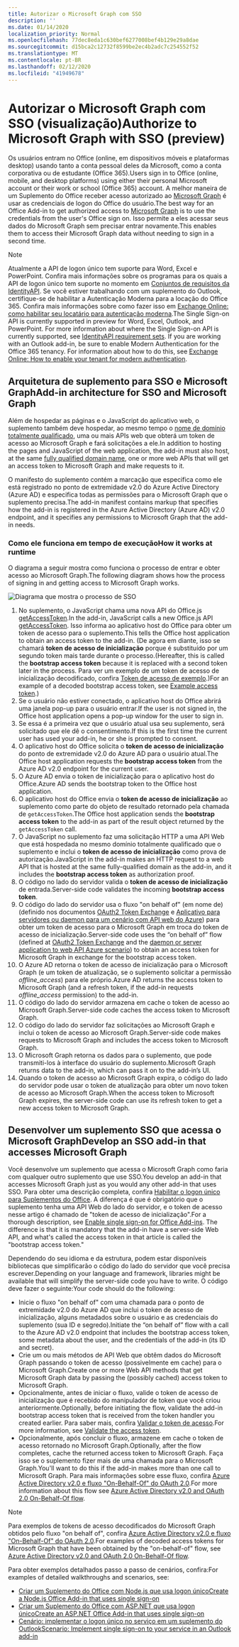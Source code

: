 ```yaml
---
title: Autorizar o Microsoft Graph com SSO
description: ''
ms.date: 01/14/2020
localization_priority: Normal
ms.openlocfilehash: 77dec8eda1c630bef6277008bef4b129e29a8dae
ms.sourcegitcommit: d15bca2c12732f8599be2ec4b2adc7c254552f52
ms.translationtype: MT
ms.contentlocale: pt-BR
ms.lasthandoff: 02/12/2020
ms.locfileid: "41949678"
---
```

# <a name="authorize-to-microsoft-graph-with-sso-preview"></a><span data-ttu-id="bd1e0-102">Autorizar o Microsoft Graph com SSO (visualização)</span><span class="sxs-lookup"><span data-stu-id="bd1e0-102">Authorize to Microsoft Graph with SSO (preview)</span></span>

<span data-ttu-id="bd1e0-103">Os usuários entram no Office (online, em dispositivos móveis e plataformas desktop) usando tanto a conta pessoal deles da Microsoft, como a conta corporativa ou de estudante (Office 365).</span><span class="sxs-lookup"><span data-stu-id="bd1e0-103">Users sign in to Office (online, mobile, and desktop platforms) using either their personal Microsoft account or their work or school (Office 365) account.</span></span> <span data-ttu-id="bd1e0-104">A melhor maneira de um Suplemento do Office receber acesso autorizado ao [Microsoft Graph](https://developer.microsoft.com/graph/docs) é usar as credenciais de logon do Office do usuário.</span><span class="sxs-lookup"><span data-stu-id="bd1e0-104">The best way for an Office Add-in to get authorized access to [Microsoft Graph](https://developer.microsoft.com/graph/docs) is to use the credentials from the user's Office sign on.</span></span> <span data-ttu-id="bd1e0-105">Isso permite a eles acessar seus dados do Microsoft Graph sem precisar entrar novamente.</span><span class="sxs-lookup"><span data-stu-id="bd1e0-105">This enables them to access their Microsoft Graph data without needing to sign in a second time.</span></span> 

> [!NOTE]
> <span data-ttu-id="bd1e0-p102">Atualmente a API de logon único tem suporte para Word, Excel e PowerPoint. Confira mais informações sobre os programas para os quais a API de logon único tem suporte no momento em [Conjuntos de requisitos da IdentityAPI](/office/dev/add-ins/reference/requirement-sets/identity-api-requirement-sets). Se você estiver trabalhando com um suplemento do Outlook, certifique-se de habilitar a Autenticação Moderna para a locação do Office 365. Confira mais informações sobre como fazer isso em [Exchange Online: como habilitar seu locatário para autenticação moderna](https://social.technet.microsoft.com/wiki/contents/articles/32711.exchange-online-how-to-enable-your-tenant-for-modern-authentication.aspx).</span><span class="sxs-lookup"><span data-stu-id="bd1e0-p102">The Single Sign-on API is currently supported in preview for Word, Excel, Outlook, and PowerPoint. For more information about where the Single Sign-on API is currently supported, see [IdentityAPI requirement sets](/office/dev/add-ins/reference/requirement-sets/identity-api-requirement-sets). If you are working with an Outlook add-in, be sure to enable Modern Authentication for the Office 365 tenancy. For information about how to do this, see [Exchange Online: How to enable your tenant for modern authentication](https://social.technet.microsoft.com/wiki/contents/articles/32711.exchange-online-how-to-enable-your-tenant-for-modern-authentication.aspx).</span></span>

## <a name="add-in-architecture-for-sso-and-microsoft-graph"></a><span data-ttu-id="bd1e0-110">Arquitetura de suplemento para SSO e Microsoft Graph</span><span class="sxs-lookup"><span data-stu-id="bd1e0-110">Add-in architecture for SSO and Microsoft Graph</span></span>

<span data-ttu-id="bd1e0-111">Além de hospedar as páginas e o JavaScript do aplicativo web, o suplemento também deve hospedar, ao mesmo tempo o [nome de domínio totalmente qualificado](/windows/desktop/DNS/f-gly#_dns_fully_qualified_domain_name_fqdn__gly), uma ou mais APIs web que obterá um token de acesso ao Microsoft Graph e fará solicitações a ele.</span><span class="sxs-lookup"><span data-stu-id="bd1e0-111">In addition to hosting the pages and JavaScript of the web application, the add-in must also host, at the same [fully qualified domain name](/windows/desktop/DNS/f-gly#_dns_fully_qualified_domain_name_fqdn__gly), one or more web APIs that will get an access token to Microsoft Graph and make requests to it.</span></span>

<span data-ttu-id="bd1e0-112">O manifesto do suplemento contém a marcação que especifica como ele está registrado no ponto de extremidade v2.0 do Azure Active Directory (Azure AD) e especifica todas as permissões para o Microsoft Graph que o suplemento precisa.</span><span class="sxs-lookup"><span data-stu-id="bd1e0-112">The add-in manifest contains markup that specifies how the add-in is registered in the Azure Active Directory (Azure AD) v2.0 endpoint, and it specifies any permissions to Microsoft Graph that the add-in needs.</span></span>

### <a name="how-it-works-at-runtime"></a><span data-ttu-id="bd1e0-113">Como ele funciona em tempo de execução</span><span class="sxs-lookup"><span data-stu-id="bd1e0-113">How it works at runtime</span></span>

<span data-ttu-id="bd1e0-114">O diagrama a seguir mostra como funciona o processo de entrar e obter acesso ao Microsoft Graph.</span><span class="sxs-lookup"><span data-stu-id="bd1e0-114">The following diagram shows how the process of signing in and getting access to Microsoft Graph works.</span></span>

![Diagrama que mostra o processo de SSO](../images/sso-access-to-microsoft-graph.png)

1. <span data-ttu-id="bd1e0-116">No suplemento, o JavaScript chama uma nova API do Office.js [getAccessToken](/javascript/api/office-runtime/officeruntime.auth#getaccesstoken-options-).</span><span class="sxs-lookup"><span data-stu-id="bd1e0-116">In the add-in, JavaScript calls a new Office.js API [getAccessToken](/javascript/api/office-runtime/officeruntime.auth#getaccesstoken-options-).</span></span> <span data-ttu-id="bd1e0-117">Isso informa ao aplicativo host do Office para obter um token de acesso para o suplemento.</span><span class="sxs-lookup"><span data-stu-id="bd1e0-117">This tells the Office host application to obtain an access token to the add-in.</span></span> <span data-ttu-id="bd1e0-118">(De agora em diante, isso se chamará **token de acesso de inicialização** porque é substituído por um segundo token mais tarde durante o processo.</span><span class="sxs-lookup"><span data-stu-id="bd1e0-118">(Hereafter, this is called the **bootstrap access token** because it is replaced with a second token later in the process.</span></span> <span data-ttu-id="bd1e0-119">Para ver um exemplo de um token de acesso de inicialização decodificado, confira [Token de acesso de exemplo](sso-in-office-add-ins.md#example-access-token).)</span><span class="sxs-lookup"><span data-stu-id="bd1e0-119">For an example of a decoded bootstrap access token, see [Example access token](sso-in-office-add-ins.md#example-access-token).)</span></span>
2. <span data-ttu-id="bd1e0-120">Se o usuário não estiver conectado, o aplicativo host do Office abrirá uma janela pop-up para o usuário entrar.</span><span class="sxs-lookup"><span data-stu-id="bd1e0-120">If the user is not signed in, the Office host application opens a pop-up window for the user to sign in.</span></span>
3. <span data-ttu-id="bd1e0-121">Se essa é a primeira vez que o usuário atual usa seu suplemento, será solicitado que ele dê o consentimento.</span><span class="sxs-lookup"><span data-stu-id="bd1e0-121">If this is the first time the current user has used your add-in, he or she is prompted to consent.</span></span>
4. <span data-ttu-id="bd1e0-122">O aplicativo host do Office solicita o **token de acesso de inicialização** do ponto de extremidade v2.0 do Azure AD para o usuário atual.</span><span class="sxs-lookup"><span data-stu-id="bd1e0-122">The Office host application requests the **bootstrap access token** from the Azure AD v2.0 endpoint for the current user.</span></span>
5. <span data-ttu-id="bd1e0-123">O Azure AD envia o token de inicialização para o aplicativo host do Office.</span><span class="sxs-lookup"><span data-stu-id="bd1e0-123">Azure AD sends the bootstrap token to the Office host application.</span></span>
6. <span data-ttu-id="bd1e0-124">O aplicativo host do Office envia o **token de acesso de inicialização** ao suplemento como parte do objeto de resultado retornado pela chamada de `getAccessToken`.</span><span class="sxs-lookup"><span data-stu-id="bd1e0-124">The Office host application sends the **bootstrap access token** to the add-in as part of the result object returned by the `getAccessToken` call.</span></span>
7. <span data-ttu-id="bd1e0-125">O JavaScript no suplemento faz uma solicitação HTTP a uma API Web que está hospedada no mesmo domínio totalmente qualificado que o suplemento e inclui o **token de acesso de inicialização** como prova de autorização.</span><span class="sxs-lookup"><span data-stu-id="bd1e0-125">JavaScript in the add-in makes an HTTP request to a web API that is hosted at the same fully-qualified domain as the add-in, and it includes the **bootstrap access token** as authorization proof.</span></span>
8. <span data-ttu-id="bd1e0-126">O código no lado do servidor valida o **token de acesso de inicialização** de entrada.</span><span class="sxs-lookup"><span data-stu-id="bd1e0-126">Server-side code validates the incoming **bootstrap access token**.</span></span>
9. <span data-ttu-id="bd1e0-127">O código do lado do servidor usa o fluxo "on behalf of" (em nome de) (definido nos documentos [OAuth2 Token Exchange](https://tools.ietf.org/html/draft-ietf-oauth-token-exchange-02) e [Aplicativo para servidores ou daemon para um cenário com API web do Azure](/azure/active-directory/develop/active-directory-authentication-scenarios)) para obter um token de acesso para o Microsoft Graph em troca do token de acesso de inicialização.</span><span class="sxs-lookup"><span data-stu-id="bd1e0-127">Server-side code uses the “on behalf of” flow (defined at [OAuth2 Token Exchange](https://tools.ietf.org/html/draft-ietf-oauth-token-exchange-02) and the [daemon or server application to web API Azure scenario](/azure/active-directory/develop/active-directory-authentication-scenarios)) to obtain an access token for Microsoft Graph in exchange for the bootstrap access token.</span></span>
10. <span data-ttu-id="bd1e0-128">O Azure AD retorna o token de acesso de inicialização para o Microsoft Graph (e um token de atualização, se o suplemento solicitar a permissão *offline_access*) para ele próprio.</span><span class="sxs-lookup"><span data-stu-id="bd1e0-128">Azure AD returns the access token to Microsoft Graph (and a refresh token, if the add-in requests *offline_access* permission) to the add-in.</span></span>
11. <span data-ttu-id="bd1e0-129">O código do lado do servidor armazena em cache o token de acesso ao Microsoft Graph.</span><span class="sxs-lookup"><span data-stu-id="bd1e0-129">Server-side code caches the access token to Microsoft Graph.</span></span>
12. <span data-ttu-id="bd1e0-130">O código do lado do servidor faz solicitações ao Microsoft Graph e inclui o token de acesso ao Microsoft Graph.</span><span class="sxs-lookup"><span data-stu-id="bd1e0-130">Server-side code makes requests to Microsoft Graph and includes the access token to Microsoft Graph.</span></span>
13. <span data-ttu-id="bd1e0-131">O Microsoft Graph retorna os dados para o suplemento, que pode transmiti-los à interface do usuário do suplemento.</span><span class="sxs-lookup"><span data-stu-id="bd1e0-131">Microsoft Graph returns data to the add-in, which can pass it on to the add-in’s UI.</span></span>
14. <span data-ttu-id="bd1e0-132">Quando o token de acesso ao Microsoft Graph expira, o código do lado do servidor pode usar o token de atualização para obter um novo token de acesso ao Microsoft Graph.</span><span class="sxs-lookup"><span data-stu-id="bd1e0-132">When the access token to Microsoft Graph expires, the server-side code can use its refresh token to get a new access token to Microsoft Graph.</span></span>

## <a name="develop-an-sso-add-in-that-accesses-microsoft-graph"></a><span data-ttu-id="bd1e0-133">Desenvolver um suplemento SSO que acessa o Microsoft Graph</span><span class="sxs-lookup"><span data-stu-id="bd1e0-133">Develop an SSO add-in that accesses Microsoft Graph</span></span>

<span data-ttu-id="bd1e0-134">Você desenvolve um suplemento que acessa o Microsoft Graph como faria com qualquer outro suplemento que use SSO.</span><span class="sxs-lookup"><span data-stu-id="bd1e0-134">You develop an add-in that accesses Microsoft Graph just as you would any other add-in that uses SSO.</span></span> <span data-ttu-id="bd1e0-135">Para obter uma descrição completa, confira [Habilitar o logon único para Suplementos do Office](/office/dev/add-ins/develop/sso-in-office-add-ins). A diferença é que é obrigatório que o suplemento tenha uma API Web do lado do servidor, e o token de acesso nesse artigo é chamado de "token de acesso de inicialização".</span><span class="sxs-lookup"><span data-stu-id="bd1e0-135">For a thorough description, see [Enable single sign-on for Office Add-ins](/office/dev/add-ins/develop/sso-in-office-add-ins). The difference is that it is mandatory that the add-in have a server-side Web API, and what's called the access token in that article is called the "bootstrap access token."</span></span>

<span data-ttu-id="bd1e0-136">Dependendo do seu idioma e da estrutura, podem estar disponíveis bibliotecas que simplificarão o código do lado do servidor que você precisa escrever.</span><span class="sxs-lookup"><span data-stu-id="bd1e0-136">Depending on your language and framework, libraries might be available that will simplify the server-side code you have to write.</span></span> <span data-ttu-id="bd1e0-137">O código deve fazer o seguinte:</span><span class="sxs-lookup"><span data-stu-id="bd1e0-137">Your code should do the following:</span></span>

* <span data-ttu-id="bd1e0-138">Inicie o fluxo "on behalf of" com uma chamada para o ponto de extremidade v2.0 do Azure AD que inclui o token de acesso de inicialização, alguns metadados sobre o usuário e as credenciais do suplemento (sua ID e segredo).</span><span class="sxs-lookup"><span data-stu-id="bd1e0-138">Initiate the “on behalf of” flow with a call to the Azure AD v2.0 endpoint that includes the bootstrap access token, some metadata about the user, and the credentials of the add-in (its ID and secret).</span></span>
* <span data-ttu-id="bd1e0-139">Crie um ou mais métodos de API Web que obtêm dados do Microsoft Graph passando o token de acesso (possivelmente em cache) para o Microsoft Graph.</span><span class="sxs-lookup"><span data-stu-id="bd1e0-139">Create one or more Web API methods that get Microsoft Graph data by passing the (possibly cached) access token to Microsoft Graph.</span></span>
* <span data-ttu-id="bd1e0-140">Opcionalmente, antes de iniciar o fluxo, valide o token de acesso de inicialização que é recebido do manipulador de token que você criou anteriormente.</span><span class="sxs-lookup"><span data-stu-id="bd1e0-140">Optionally, before initiating the flow, validate the add-in bootstrap access token that is received from the token handler you created earlier.</span></span> <span data-ttu-id="bd1e0-141">Para saber mais, confira [Validar o token de acesso](sso-in-office-add-ins.md#validate-the-access-token).</span><span class="sxs-lookup"><span data-stu-id="bd1e0-141">For more information, see [Validate the access token](sso-in-office-add-ins.md#validate-the-access-token).</span></span> 
* <span data-ttu-id="bd1e0-142">Opcionalmente, após concluir o fluxo, armazene em cache o token de acesso retornado no Microsoft Graph.</span><span class="sxs-lookup"><span data-stu-id="bd1e0-142">Optionally, after the flow completes, cache the returned access token to Microsoft Graph.</span></span> <span data-ttu-id="bd1e0-143">Faça isso se o suplemento fizer mais de uma chamada para o Microsoft Graph.</span><span class="sxs-lookup"><span data-stu-id="bd1e0-143">You'll want to do this if the add-in makes more than one call to Microsoft Graph.</span></span> <span data-ttu-id="bd1e0-144">Para mais informações sobre esse fluxo, confira [Azure Active Directory v2.0 e fluxo "On-Behalf-Of" do OAuth 2.0](/azure/active-directory/develop/active-directory-v2-protocols-oauth-on-behalf-of).</span><span class="sxs-lookup"><span data-stu-id="bd1e0-144">For more information about this flow see [Azure Active Directory v2.0 and OAuth 2.0 On-Behalf-Of flow](/azure/active-directory/develop/active-directory-v2-protocols-oauth-on-behalf-of).</span></span>

> [!NOTE]
> <span data-ttu-id="bd1e0-145">Para exemplos de tokens de acesso decodificados do Microsoft Graph obtidos pelo fluxo "on behalf of", confira [Azure Active Directory v2.0 e fluxo "On-Behalf-Of" do OAuth 2.0](/azure/active-directory/develop/active-directory-v2-protocols-oauth-on-behalf-of).</span><span class="sxs-lookup"><span data-stu-id="bd1e0-145">For examples of decoded access tokens for Microsoft Graph that have been obtained by the "on-behalf-of" flow, see [Azure Active Directory v2.0 and OAuth 2.0 On-Behalf-Of flow](/azure/active-directory/develop/active-directory-v2-protocols-oauth-on-behalf-of).</span></span>

<span data-ttu-id="bd1e0-146">Para obter exemplos detalhados passo a passo de cenários, confira:</span><span class="sxs-lookup"><span data-stu-id="bd1e0-146">For examples of detailed walkthroughs and scenarios, see:</span></span>

* [<span data-ttu-id="bd1e0-147">Criar um Suplemento do Office com Node.js que usa logon único</span><span class="sxs-lookup"><span data-stu-id="bd1e0-147">Create a Node.js Office Add-in that uses single sign-on</span></span>](create-sso-office-add-ins-nodejs.md)
* [<span data-ttu-id="bd1e0-148">Criar um Suplemento do Office com ASP.NET que usa logon único</span><span class="sxs-lookup"><span data-stu-id="bd1e0-148">Create an ASP.NET Office Add-in that uses single sign-on</span></span>](create-sso-office-add-ins-aspnet.md)
* [<span data-ttu-id="bd1e0-149">Cenário: implementar o logon único no serviço em um suplemento do Outlook</span><span class="sxs-lookup"><span data-stu-id="bd1e0-149">Scenario: Implement single sign-on to your service in an Outlook add-in</span></span>](/outlook/add-ins/implement-sso-in-outlook-add-in)
